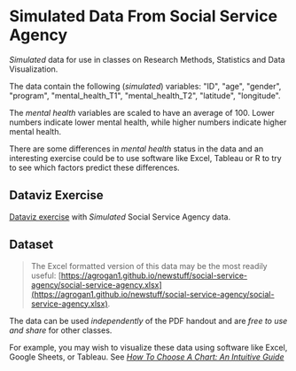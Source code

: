 # Simulated Data From Social Service Agency

*Simulated* data for use in classes on Research Methods, Statistics and Data Visualization.

The data contain the following (*simulated*) variables:  "ID", "age", "gender", "program", "mental_health_T1", "mental_health_T2", "latitude", "longitude".

The *mental health* variables are scaled to have an average of 100. Lower numbers indicate lower mental health, while higher numbers indicate higher mental health.

There are some differences in *mental health* status in the data and an interesting exercise could be to use software like Excel, Tableau or R to try to see which factors predict these differences.

## Dataviz Exercise

[Dataviz exercise](https://agrogan1.github.io/newstuff/social-service-agency/social-service-agency.pdf) with *Simulated* Social Service Agency data.

## Dataset

> The Excel formatted version of this data may be the most readily useful: [https://agrogan1.github.io/newstuff/social-service-agency/social-service-agency.xlsx](https://agrogan1.github.io/newstuff/social-service-agency/social-service-agency.xlsx).

The data can be used *independently* of the PDF handout and are *free to use and share* for other classes.

For example, you may wish to visualize these data using software like Excel, Google Sheets, or Tableau. See [*How To Choose A Chart: An Intuitive Guide*](https://agrogan1.github.io/newstuff/how-to-choose-a-chart-intuitive/how-to-choose-a-chart-intuitive.pdf)